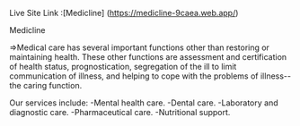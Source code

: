 Live Site  Link :[Medicline] (https://medicline-9caea.web.app/)

Medicline


=>Medical care has several important functions other than restoring or maintaining health. These other functions are assessment and certification of health status, prognostication, segregation of the ill to limit communication of illness, and helping to cope with the problems of illness--the caring function.

Our services include:
-Mental health care.
-Dental care.
-Laboratory and diagnostic care.
-Pharmaceutical care.
-Nutritional support.


